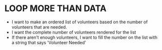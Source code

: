 # LOOP MORE THAN DATA

- I want to make an ordered list of volunteers based on the number of volunteers that are needed.
- I want the complete number of volunteers rendered for the list
- If there aren't enough volunteers, I want to fill the number on the list with a string that says 'Volunteer Needed'
